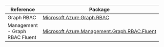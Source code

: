| Reference | Package | Source |
|---|---|---|
|Graph RBAC|[Microsoft.Azure.Graph.RBAC](https://www.nuget.org/packages/Microsoft.Azure.Graph.RBAC)|[GitHub](https://github.com/Azure/azure-sdk-for-net/blob/main/)|
|Management - Graph RBAC Fluent|[Microsoft.Azure.Management.Graph.RBAC.Fluent](https://www.nuget.org/packages/Microsoft.Azure.Management.Graph.RBAC.Fluent)|[GitHub](https://github.com/Azure/azure-sdk-for-net/blob/main/)|
